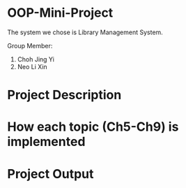 # OOP-Mini-Project
The system we chose is Library Management System.

Group Member:
1. Choh Jing Yi
2. Neo Li Xin

# Project Description

# How each topic (Ch5-Ch9) is implemented

# Project Output



